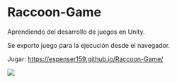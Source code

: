 # Raccoon-Game
Aprendiendo del desarrollo de juegos en Unity.

Se exporto juego para la ejecución desde el navegador.

Jugar:
https://espenser159.github.io/Raccoon-Game/

![](RaccoonGIF.gif)
